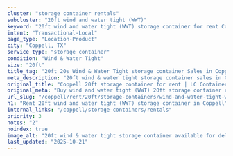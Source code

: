 ```yaml
---
cluster: "storage container rentals"
subcluster: "20ft wind and water tight (WWT)"
keyword: "20ft wind and water tight (WWT) storage container for rent Coppell, TX"
intent: "Transactional-Local"
page_type: "Location-Product"
city: "Coppell, TX"
service_type: "storage container"
condition: "Wind & Water Tight"
size: "20ft"
title_tag: "20ft 20s Wind & Water Tight storage container Sales in Coppell | LC Container"
meta_description: "20ft wind & water tight storage container sales in Coppell. Fast delivery, competitive pricing. Serving storage containers area. Quote ID: XUT. Call (214) 524-4168 for your free quote today."
original_title: "Coppell 20ft storage container for rent | LC Container"
original_meta: "Buy wind and water tight (WWT) 20ft storage container rent with local delivery in Coppell, TX. LC Container — local Since 2003. Request a fast quote today."
url_slug: "/coppell/rent/20ft/storage-containers/wind-and-water-tight-wwt"
h1: "Rent 20ft wind and water tight (WWT) storage container in Coppell"
internal_links: "/coppell/storage-containers/rentals"
priority: 3
notes: "2"
noindex: true
image_alt: "20ft wind & water tight storage container available for delivery in Coppell"
last_updated: "2025-10-21"
---
```


<!-- TODO: Add unique city/inventory copy, images, and internal links here. -->
